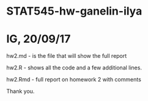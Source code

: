 # STAT545-hw-ganelin-ilya
# IG, 20/09/17

hw2.md - is the file that will show the full report

hw2.R - shows all the code and a few additional lines.

hw2.Rmd - full report on homework 2 with comments

Thank you.

